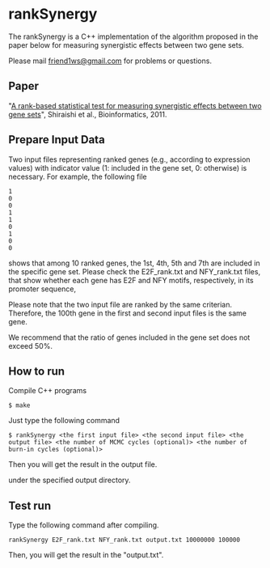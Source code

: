 rankSynergy
===========

The rankSynergy is a C++ implementation of the algorithm proposed in the paper below for measuring synergistic effects between two gene sets.

Please mail friend1ws@gmail.com for problems or questions.



Paper
----------

"[A rank-based statistical test for measuring synergistic effects between two gene sets](http://bioinformatics.oxfordjournals.org/content/27/17/2399.full)", Shiraishi et al., Bioinformatics, 2011.


Prepare Input Data
----------

Two input files representing ranked genes (e.g., according to expression values) with indicator value (1: included in the gene set, 0: otherwise) is necessary.
For example, the following file

	1
	0
	0
	1
	1
	0
	1
	0
	0
  
shows that among 10 ranked genes, the 1st, 4th, 5th and 7th are included in the specific gene set.
Please check the E2F_rank.txt and NFY_rank.txt files, that show whether each gene has E2F and NFY motifs, respectively, in its promoter sequence,

Please note that the two input file are ranked by the same criterian.
Therefore, the 100th gene in the first and second input files is the same gene.

We recommend that the ratio of genes included in the gene set does not exceed 50%.


How to run
---

Compile C++ programs

	$ make

Just type the following command

	$ rankSynergy <the first input file> <the second input file> <the output file> <the number of MCMC cycles (optional)> <the number of burn-in cycles (optional)>

Then you will get the result in the output file.

under the specified output directory.


Test run
----------

Type the following command after compiling.


	rankSynergy E2F_rank.txt NFY_rank.txt output.txt 10000000 100000

Then, you will get the result in the "output.txt".



